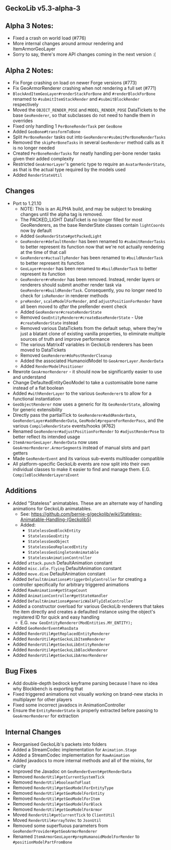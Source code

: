 ## GeckoLib v5.3-alpha-3

## Alpha 3 Notes:
- Fixed a crash on world load (#776)
- More internal changes around armour rendering and ItemArmorGeoLayer
- Sorry to say, there's more API changes coming in the next version :(

## Alpha 2 Notes:
* Fix Forge crashing on load on newer Forge versions (#773)
* Fix GeoArmorRenderer crashing when not rendering a full set (#771)
* `BlockAndItemGeoLayer#renderStackForBone` and `#renderBlockForBone` renamed to `#submitItemStackRender` and `#submitBlockRender` respectively
* Moved the `OBJECT_RENDER_POSE` and `MODEL_RENDER_POSE` DataTickets to the base `GeoRenderer`, so that subclasses do not need to handle them in overrides
* Fixed only handling 1 `PerBoneRenderTask` per `GeoBone`
* Added `GeoBone#transformToBone`
* Split `PerBoneRender` tasks out into `GeoRenderer#submitPerBoneRenderTasks`
* Removed the `skipPerBoneTasks` in several `GeoRenderer` method calls as it is no longer needed
* Created `PerBoneRenderTasks` for neatly handling per-bone render tasks given their added complexity
* Restricted `GeoArmorLayer`'s generic type to require an `AvatarRenderState`, as that is the actual type required by the models used
* Added `RenderStateUtil`

## Changes
* Port to 1.21.10
  * NOTE: This is an ALPHA build, and may be subject to breaking changes until the alpha tag is removed.
  * The PACKED_LIGHT DataTicket is no longer filled for most GeoRenderers, as the base RenderState classes contain `lightCoords` now by default
  * Added `GeoRenderState#getPackedLight`
  * `GeoRenderer#defaultRender` has been renamed to `#submitRenderTasks` to better represent its function now that we're not actually rendering at the time of that call
  * `GeoRenderer#actuallyRender` has been renamed to `#buildRenderTask` to better represent its function
  * `GeoLayer#render` has been renamed to `#buildRenderTask` to better represent its function
  * `GeoRenderer#reRender` has been removed. Instead, render layers or renderers should submit another render task via `GeoRenderer#buildRenderTask`. Consequently, you no longer need to check for `isReRender` in renderer methods
  * `preRender`, `scaleModelForRender`, and `adjustPositionForRender` have all been moved to _after_ the preRender event check
  * Added `GeoRenderer#createRenderState`
  * Removed `GeoEntityRenderer#createBaseRenderState` - Use `#createRenderState` instead 
  * Removed various DataTickets from the default setup, where they're just a blatant clone of existing vanilla properties, to eliminate multiple sources of truth and improve performance
  * The various Matrix4f variables in GeckoLib renderers has been moved to DataTickets
  * Removed `GeoRenderer#doPostRenderCleanup`
  * Added the associated HumanoidModel to `GeoArmorLayer.RenderData`
  * Added `RenderModelPositioner`
* Rewrote `GeoArmorRenderer` - it should now be significantly easier to use and understand
* Change DefaultedEntityGeoModel to take a customisable bone name instead of a flat boolean
* Added `#withRenderLayer` to the various `GeoRenderer`s to allow for a functional instantiation
* `GeoObjectRenderer` now uses a generic for its `GeoRenderState`, allowing for generic extensibility
* Directly pass the partialTick to `GeoRenderer#addRenderData`, `GeoRenderLayer#addRenderData`, `GeoModel#prepareForRenderPass`, and the various `CompileRenderState` events/hooks (#762)
* Renamed `GeoRenderer#adjustPositionForRender` to `#adjustRenderPose` to better reflect its intended usage
* `ItemArmorGeoLayer.RenderData` now uses `GeoArmorRenderer.ArmorSegment`s instead of manual slots and part getters
* Made `GeoRenderEvent` and its various sub-events multiloader compatible
* All platform-specific GeckoLib events are now split into their own individual classes to make it easier to find and manage them. E.G. `CompileBlockRenderLayersEvent`

## Additions
* Added "Stateless" animatables. These are an alternate way of handling animations for GeckoLib animatables.
  * See: https://github.com/bernie-g/geckolib/wiki/Stateless-Animatable-Handling-(Geckolib5)
  * Added:
    * `StatelessGeoBlockEntity`
    * `StatelessGeoEntity`
    * `StatelessGeoObject`
    * `StatelessGeoReplacedEntity`
    * `StatelessGeoSingletonAnimatable`
    * `StatelessAnimationController`
* Added `attack.punch` DefaultAnimation constant
* Added `misc.idle.flying` DefaultAnimation constant
* Added `move.dive` DefaultAnimation constant
* Added `DefaultAnimations#triggerOnlyController` for creating a controller specifically for arbitrary triggered animations
* Added `RawAnimation#getStageCount`
* Added `AnimationController#getStateHandler`
* Added `DefaultAnimations#genericWalkFlyIdleController`
* Added a constructor overload for various GeckoLib renderers that takes the item directly and creates a defaulted instance using the object's registered ID for quick and easy handling
    * E.G. `new GeoEntityRenderer(ModEntities.MY_ENTITY);`
* Added `GeoRenderEvent#hasData`
* Added `RenderUtil#getReplacedEntityRenderer`
* Added `RenderUtil#getGeckoLibItemRenderer`
* Added `RenderUtil#getGeckoLibEntityRenderer`
* Added `RenderUtil#getGeckoLibBlockRenderer`
* Added `RenderUtil#getGeckoLibArmorRenderer`

## Bug Fixes
* Add double-depth bedrock keyframe parsing because I have no idea why Blockbench is exporting that
* Fixed triggered animations not visually working on brand-new stacks in multiplayer for other players
* Fixed some incorrect javadocs in AnimationController
* Ensure the `EntityRenderState` is properly extracted before passing to `GeoArmorRenderer` for extraction

## Internal Changes
* Reorganised GeckoLib's packets into folders
* Added a StreamCodec implementation for `Animation.Stage`
* Added a StreamCodec implementation for `RawAnimation`
* Added javadocs to more internal methods and all of the mixins, for clarity
* Improved the Javadoc on `GeoRenderEvent#getRenderData`
* Removed `RenderUtil#getCurrentSystemTick`
* Removed `RenderUtil#booleanToFloat`
* Removed `RenderUtil#getGeoModelForEntityType`
* Removed `RenderUtil#getGeoModelForEntity`
* Removed `RenderUtil#getGeoModelForItem`
* Removed `RenderUtil#getGeoModelForBlock`
* Removed `RenderUtil#getGeoModelForArmor`
* Moved `RenderUtil#getCurrentTick` to `ClientUtil`
* Moved `RenderUtil#arrayToVec` to `JsonUtil`
* Removed some superfluous parameters from `GeoRenderProvider#getGeoArmorRenderer`
* Renamed `ItemArmorGeoLayer#prepHumanoidModelForRender` to `#positionModelPartFromBone`